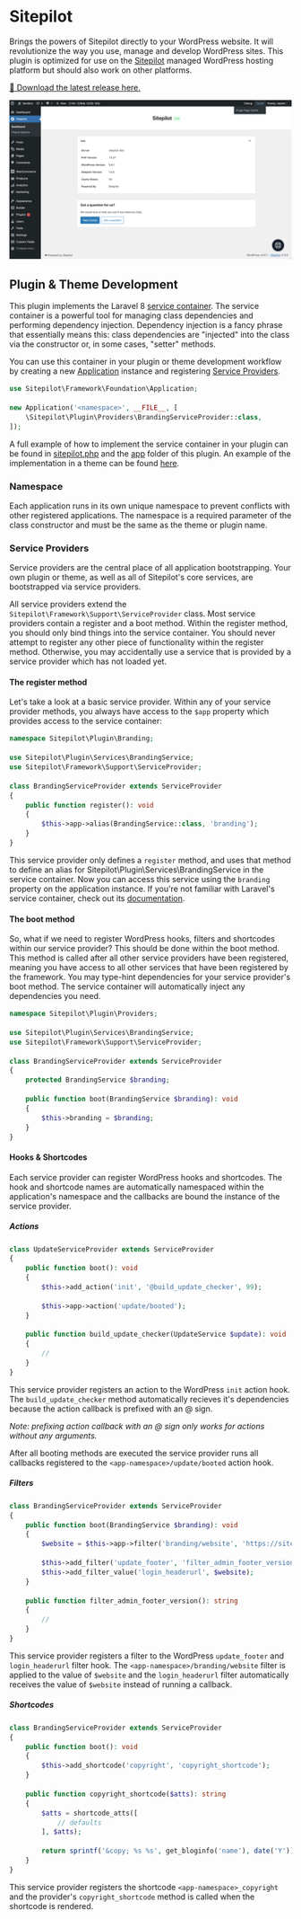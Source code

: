 # Sitepilot

Brings the powers of Sitepilot directly to your WordPress website. It will revolutionize the way you use, manage and develop WordPress sites. This plugin is optimized for use on the [Sitepilot](https://sitepilot.io) managed WordPress hosting platform but should also work on other platforms.

[🚀 Download the latest release here.](https://github.com/sitepilot/sitepilot-plugin/releases)

![Screenshot](./screenshot.png)

## Plugin & Theme Development

This plugin implements the Laravel 8 [service container](https://laravel.com/docs/8.x/container). The service container is a powerful tool for managing class dependencies and performing dependency injection. Dependency injection is a fancy phrase that essentially means this: class dependencies are "injected" into the class via the constructor or, in some cases, "setter" methods.

You can use this container in your plugin or theme development workflow by creating a new [Application](./framework/Foundation/Application.php) instance and registering [Service Providers](https://laravel.com/docs/8.x/providers).

```php
use Sitepilot\Framework\Foundation\Application;

new Application('<namespace>', __FILE__, [
    \Sitepilot\Plugin\Providers\BrandingServiceProvider::class,
]);
```

A full example of how to implement the service container in your plugin  can be found in [sitepilot.php](./sitepilot.php) and the [app](./app) folder of this plugin. An example of the implementation in a theme can be found [here](https://github.com/sitepilot/theme).

### Namespace

Each application runs in its own unique namespace to prevent conflicts with other registered applications. The namespace is a required parameter of the class constructor and must be the same as the theme or plugin name.

### Service Providers

Service providers are the central place of all application bootstrapping. Your own plugin or theme, as well as all of Sitepilot's core services, are bootstrapped via service providers.

All service providers extend the `Sitepilot\Framework\Support\ServiceProvider` class. Most service providers contain a register and a boot method. Within the register method, you should only bind things into the service container. You should never attempt to register any other piece of functionality within the register method. Otherwise, you may accidentally use a service that is provided by a service provider which has not loaded yet.

#### The register method

Let's take a look at a basic service provider. Within any of your service provider methods, you always have access to the `$app` property which provides access to the service container:

```php 
namespace Sitepilot\Plugin\Branding;

use Sitepilot\Plugin\Services\BrandingService;
use Sitepilot\Framework\Support\ServiceProvider;

class BrandingServiceProvider extends ServiceProvider
{
    public function register(): void
    {
        $this->app->alias(BrandingService::class, 'branding');
    }
}
```

This service provider only defines a `register` method, and uses that method to define an alias for Sitepilot\Plugin\Services\BrandingService in the service container. Now you can access this service using the `branding` property on the application instance. If you're not familiar with Laravel's service container, check out its [documentation](https://laravel.com/docs/8.x/providers).

#### The boot method

So, what if we need to register WordPress hooks, filters and shortcodes within our service provider? This should be done within the boot method. This method is called after all other service providers have been registered, meaning you have access to all other services that have been registered by the framework. You may type-hint dependencies for your service provider's boot method. The service container will automatically inject any dependencies you need.

```php
namespace Sitepilot\Plugin\Providers;

use Sitepilot\Plugin\Services\BrandingService;
use Sitepilot\Framework\Support\ServiceProvider;

class BrandingServiceProvider extends ServiceProvider
{
    protected BrandingService $branding;

    public function boot(BrandingService $branding): void
    {
        $this->branding = $branding;
    }
}
```

#### Hooks & Shortcodes

Each service provider can register WordPress hooks and shortcodes. The hook and shortcode names are automatically namespaced within the application's namespace and the callbacks are bound the instance of the service provider.

##### Actions

```php
class UpdateServiceProvider extends ServiceProvider
{
    public function boot(): void
    {
        $this->add_action('init', '@build_update_checker', 99);

        $this->app->action('update/booted');
    }

    public function build_update_checker(UpdateService $update): void
    {
        //
    }
}
```

This service provider registers an action to the WordPress `init` action hook. The `build_update_checker` method automatically recieves it's dependencies because the action callback is prefixed with an @ sign.

_Note: prefixing action callback with an @ sign only works for actions without any arguments._

After all booting methods are executed the service provider runs all callbacks registered to the `<app-namespace>/update/booted` action hook.

##### Filters

```php
class BrandingServiceProvider extends ServiceProvider
{
    public function boot(BrandingService $branding): void
    {
        $website = $this->app->filter('branding/website', 'https://sitepilot.io');

        $this->add_filter('update_footer', 'filter_admin_footer_version', 11);
        $this->add_filter_value('login_headerurl', $website);
    }

    public function filter_admin_footer_version(): string 
    {
        //
    }
}
```

This service provider registers a filter to the WordPress `update_footer` and `login_headerurl` filter hook. The `<app-namespace>/branding/website` filter is applied to the value of `$website` and the `login_headerurl` filter automatically receives the value of `$website` instead of running a callback. 

##### Shortcodes

```php
class BrandingServiceProvider extends ServiceProvider
{
    public function boot(): void
    {
        $this->add_shortcode('copyright', 'copyright_shortcode');
    }

    public function copyright_shortcode($atts): string 
    {
        $atts = shortcode_atts([
            // defaults
        ], $atts);

        return sprintf('&copy; %s %s', get_bloginfo('name'), date('Y'));
    }
}
```

This service provider registers the shortcode `<app-namespace>_copyright` and the provider's `copyright_shortcode` method is called when the shortcode is rendered.

